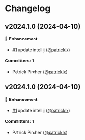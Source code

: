 # Changelog


## v2024.1.0 (2024-04-10)

#### :rocket: Enhancement
* [#1](https://github.com/patricklx/intellij-wsl-symlinks/pull/1) update intellij ([@patricklx](https://github.com/patricklx))

#### Committers: 1
- Patrick Pircher ([@patricklx](https://github.com/patricklx))


## v2024.1.0 (2024-04-10)

#### :rocket: Enhancement
* [#1](https://github.com/patricklx/intellij-wsl-symlinks/pull/1) update intellij ([@patricklx](https://github.com/patricklx))

#### Committers: 1
- Patrick Pircher ([@patricklx](https://github.com/patricklx))
